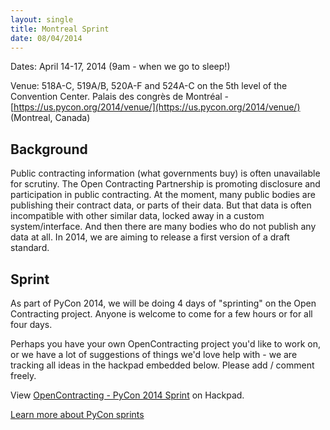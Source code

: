```yaml
---
layout: single
title: Montreal Sprint
date: 08/04/2014
---
```

Dates: April 14-17, 2014 (9am - when we go to sleep!)

Venue:  518A-C, 519A/B, 520A-F and 524A-C on the 5th level of the Convention Center. Palais des congrès de Montréal - [https://us.pycon.org/2014/venue/](https://us.pycon.org/2014/venue/) (Montreal, Canada)

## Background
Public contracting information (what governments buy) is often unavailable for scrutiny. The Open Contracting Partnership is promoting disclosure and participation in public contracting. At the moment, many public bodies are publishing their contract data, or parts of their data. But that data is often incompatible with other similar data, locked away in a custom system/interface. And then there are many bodies who do not publish any data at all. In 2014, we are aiming to release a first version of a draft standard.

## Sprint
As part of PyCon 2014, we will be doing 4 days of "sprinting" on the Open Contracting project. Anyone is welcome to come for a few hours or for all four days. 

Perhaps you have your own OpenContracting project you'd like to work on, or we have a lot of suggestions of things we'd love help with - we are tracking all ideas in the hackpad embedded below. Please add / comment freely.

<script src="https://opencontractingdata.hackpad.com/wpJvs8HRVED.js"></script><noscript><div>View <a href="https://opencontractingdata.hackpad.com/wpJvs8HRVED">OpenContracting - PyCon 2014 Sprint</a> on Hackpad.</div></noscript>

[Learn more about PyCon sprints](https://us.pycon.org/2014/community/sprints/)
